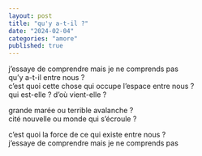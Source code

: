```yaml
---
layout: post
title: "qu'y a-t-il ?"
date: "2024-02-04"
categories: "amore"
published: true
---
```


j’essaye de comprendre mais je ne comprends pas  
qu’y a-t-il entre nous ?  
c’est quoi cette chose qui occupe l’espace entre nous ?  
qui est-elle ? d’où vient-elle ?  

grande marée ou terrible avalanche ?  
cité nouvelle ou monde qui s’écroule ?  

c’est quoi la force de ce qui existe entre nous ?  
j’essaye de comprendre mais je ne comprends pas

